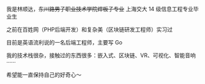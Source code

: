 我是林顺达，~~东川路男子职业技术学院焊板子专业~~ 上海交大 14 级信息工程专业毕业生

之前在百姓网（PHP后端开发）和复杂美（区块链研发工程师）实习过

目前是英语流利说的一名后端工程师，主要写 Go

我的技术栈很杂，接触过的东西很多：嵌入式、区块链、VR、可视化、智能音响······

希望能一直保持自己的好奇心～
